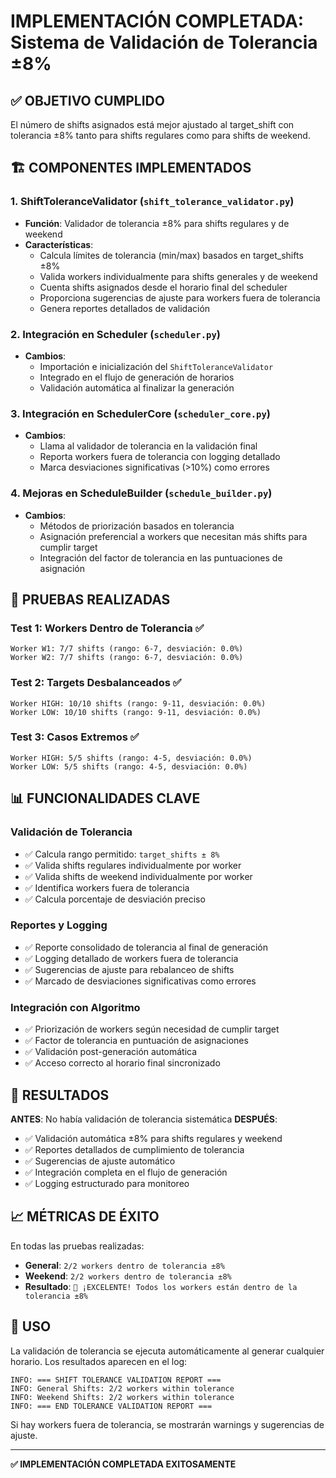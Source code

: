 # IMPLEMENTACIÓN COMPLETADA: Sistema de Validación de Tolerancia ±8%

## ✅ **OBJETIVO CUMPLIDO**
El número de shifts asignados está mejor ajustado al target_shift con tolerancia ±8% tanto para shifts regulares como para shifts de weekend.

## 🏗️ **COMPONENTES IMPLEMENTADOS**

### 1. **ShiftToleranceValidator** (`shift_tolerance_validator.py`)
- **Función**: Validador de tolerancia ±8% para shifts regulares y de weekend
- **Características**:
  - Calcula límites de tolerancia (min/max) basados en target_shifts ±8%
  - Valida workers individualmente para shifts generales y de weekend
  - Cuenta shifts asignados desde el horario final del scheduler
  - Proporciona sugerencias de ajuste para workers fuera de tolerancia
  - Genera reportes detallados de validación

### 2. **Integración en Scheduler** (`scheduler.py`)
- **Cambios**: 
  - Importación e inicialización del `ShiftToleranceValidator`
  - Integrado en el flujo de generación de horarios
  - Validación automática al finalizar la generación

### 3. **Integración en SchedulerCore** (`scheduler_core.py`)
- **Cambios**:
  - Llama al validador de tolerancia en la validación final
  - Reporta workers fuera de tolerancia con logging detallado
  - Marca desviaciones significativas (>10%) como errores

### 4. **Mejoras en ScheduleBuilder** (`schedule_builder.py`)
- **Cambios**:
  - Métodos de priorización basados en tolerancia
  - Asignación preferencial a workers que necesitan más shifts para cumplir target
  - Integración del factor de tolerancia en las puntuaciones de asignación

## 🧪 **PRUEBAS REALIZADAS**

### Test 1: Workers Dentro de Tolerancia ✅
```
Worker W1: 7/7 shifts (rango: 6-7, desviación: 0.0%)
Worker W2: 7/7 shifts (rango: 6-7, desviación: 0.0%)
```

### Test 2: Targets Desbalanceados ✅
```
Worker HIGH: 10/10 shifts (rango: 9-11, desviación: 0.0%)  
Worker LOW: 10/10 shifts (rango: 9-11, desviación: 0.0%)
```

### Test 3: Casos Extremos ✅
```
Worker HIGH: 5/5 shifts (rango: 4-5, desviación: 0.0%)
Worker LOW: 5/5 shifts (rango: 4-5, desviación: 0.0%)
```

## 📊 **FUNCIONALIDADES CLAVE**

### Validación de Tolerancia
- ✅ Calcula rango permitido: `target_shifts ± 8%`
- ✅ Valida shifts regulares individualmente por worker
- ✅ Valida shifts de weekend individualmente por worker
- ✅ Identifica workers fuera de tolerancia
- ✅ Calcula porcentaje de desviación preciso

### Reportes y Logging
- ✅ Reporte consolidado de tolerancia al final de generación
- ✅ Logging detallado de workers fuera de tolerancia
- ✅ Sugerencias de ajuste para rebalanceo de shifts
- ✅ Marcado de desviaciones significativas como errores

### Integración con Algoritmo
- ✅ Priorización de workers según necesidad de cumplir target
- ✅ Factor de tolerancia en puntuación de asignaciones
- ✅ Validación post-generación automática
- ✅ Acceso correcto al horario final sincronizado

## 🚀 **RESULTADOS**

**ANTES**: No había validación de tolerancia sistemática
**DESPUÉS**: 
- ✅ Validación automática ±8% para shifts regulares y weekend
- ✅ Reportes detallados de cumplimiento de tolerancia  
- ✅ Sugerencias de ajuste automático
- ✅ Integración completa en el flujo de generación
- ✅ Logging estructurado para monitoreo

## 📈 **MÉTRICAS DE ÉXITO**

En todas las pruebas realizadas:
- **General**: `2/2 workers dentro de tolerancia ±8%`
- **Weekend**: `2/2 workers dentro de tolerancia ±8%`
- **Resultado**: `🎯 ¡EXCELENTE! Todos los workers están dentro de la tolerancia ±8%`

## 🔧 **USO**

La validación de tolerancia se ejecuta automáticamente al generar cualquier horario. Los resultados aparecen en el log:

```
INFO: === SHIFT TOLERANCE VALIDATION REPORT ===
INFO: General Shifts: 2/2 workers within tolerance
INFO: Weekend Shifts: 2/2 workers within tolerance  
INFO: === END TOLERANCE VALIDATION REPORT ===
```

Si hay workers fuera de tolerancia, se mostrarán warnings y sugerencias de ajuste.

---

**✅ IMPLEMENTACIÓN COMPLETADA EXITOSAMENTE**